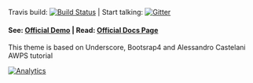 Travis build: [![Build Status](https://travis-ci.org/holger1411/understrap.svg?branch=master)](https://travis-ci.org/holger1411/understrap) | Start talking: [![Gitter](https://img.shields.io/gitter/room/holger1411/understrap.svg?maxAge=2592000?style=flat-square)](https://gitter.im/holger1411/understrap)

#### See: [Official Demo](https://understrap.com/understrap) | Read: [Official Docs Page](https://understrap.github.io/)

This theme is based on Underscore, Bootsrap4 and Alessandro Castelani AWPS tutorial


[![Analytics](https://ga-beacon.appspot.com/UA-139292-31/chromeskel_a/readme)](https://github.com/igrigorik/ga-beacon)
